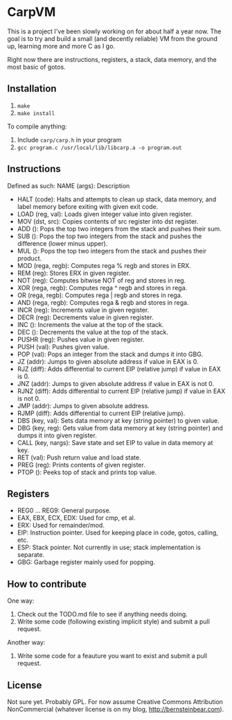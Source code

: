# CarpVM
This is a project I've been slowly working on for about half a year now. The goal is to try and build a small (and decently reliable) VM from the ground up, learning more and more C as I go.

Right now there are instructions, registers, a stack, data memory, and the most basic of gotos.

## Installation

1. `make`
2. `make install`

To compile anything:

1. Include `carp/carp.h` in your program
2. `gcc program.c /usr/local/lib/libcarp.a -o program.out`

## Instructions

Defined as such: NAME (args): Description

* HALT (code): Halts and attempts to clean up stack, data memory, and label memory before exiting with given exit code.
* LOAD (reg, val): Loads given integer value into given register.
* MOV (dst, src): Copies contents of src register into dst register.
* ADD (): Pops the top two integers from the stack and pushes their sum.
* SUB (): Pops the top two integers from the stack and pushes the difference (lower minus upper).
* MUL (): Pops the top two integers from the stack and pushes their product.
* MOD (rega, regb): Computes rega % regb and stores in ERX.
* REM (reg): Stores ERX in given register.
* NOT (reg): Computes bitwise NOT of reg and stores in reg.
* XOR (rega, regb): Computes rega ^ regb and stores in rega.
* OR (rega, regb): Computes rega | regb and stores in rega.
* AND (rega, regb): Computes rega & regb and stores in rega.
* INCR (reg): Increments value in given register.
* DECR (reg): Decrements value in given register.
* INC (): Increments the value at the top of the stack.
* DEC (): Decrements the value at the top of the stack.
* PUSHR (reg): Pushes value in given register.
* PUSH (val): Pushes given value.
* POP (val): Pops an integer from the stack and dumps it into GBG.
* JZ (addr): Jumps to given absolute address if value in EAX is 0.
* RJZ (diff): Adds differential to current EIP (relative jump) if value in EAX is 0.
* JNZ (addr): Jumps to given absolute address if value in EAX is not 0.
* RJNZ (diff): Adds differential to current EIP (relative jump) if value in EAX is not 0.
* JMP (addr): Jumps to given absolute address.
* RJMP (diff): Adds differential to current EIP (relative jump).
* DBS (key, val): Sets data memory at key (string pointer) to given value.
* DBG (key, reg): Gets value from data memory at key (string pointer) and dumps it into given register.
* CALL (key, nargs): Save state and set EIP to value in data memory at key.
* RET (val): Push return value and load state.
* PREG (reg): Prints contents of given register.
* PTOP (): Peeks top of stack and prints top value.

## Registers

* REG0 ... REG9: General purpose.
* EAX, EBX, ECX, EDX: Used for cmp, et al.
* ERX: Used for remainder/mod.
* EIP: Instruction pointer. Used for keeping place in code, gotos, calling, etc.
* ESP: Stack pointer. Not currently in use; stack implementation is separate.
* GBG: Garbage register mainly used for popping.

## How to contribute

One way:

1. Check out the TODO.md file to see if anything needs doing.
2. Write some code (following existing implicit style) and submit a pull request.

Another way:

1. Write some code for a feauture you want to exist and submit a pull request.

## License

Not sure yet. Probably GPL. For now assume Creative Commons Attribution NonCommercial (whatever license is on my blog, http://bernsteinbear.com).